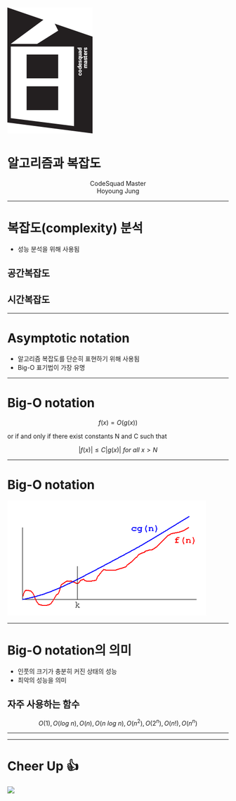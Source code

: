 # ![30%](images/img_white.png) 
# 알고리즘과 복잡도
<p align='center'>
CodeSquad Master <br>
Hoyoung Jung
</p>

---
<!-- page_number: true -->
 
# 복잡도(complexity) 분석

- 성능 분석을 위해 사용됨

## 공간복잡도

## 시간복잡도  

---
# Asymptotic notation

- 알고리즘 복잡도를 단순히 표현하기 위해 사용됨
- Big-O 표기법이 가장 유명 

---
# Big-O notation

$$ f(x) = O(g(x)) $$

or if and only if there exist constants N and C such that 

$$ |f(x)| \le C|g(x)|\ for\ all\ x > N $$


---
# Big-O notation

![](images/3-bo.gif)

---
# Big-O notation의 의미
- 인풋의 크기가 충분히 커진 상태의 성능
- 최악의 성능을 의미 

## 자주 사용하는 함수
$$O(1), O(log\ n), O(n), O(n\ log\ n), O(n^2), O(2^n), O(n!), O(n^n) $$

---


---
# Cheer Up :+1:
![](https://assets-cdn.github.com/images/modules/logos_page/GitHub-Mark.png)